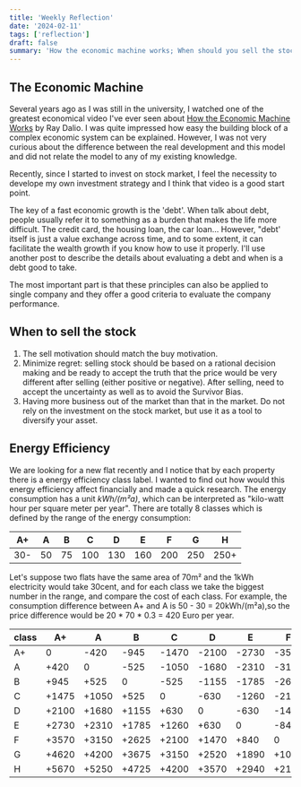 ```yaml
---
title: 'Weekly Reflection'
date: '2024-02-11'
tags: ['reflection']
draft: false
summary: 'How the economic machine works; When should you sell the stock; How important is the Energy Efficiency Class financially.'
---
```


## The Economic Machine 
Several years ago as I was still in the university, I watched one of the greatest economical video I've ever seen about
[How the Economic Machine Works](https://www.youtube.com/watch?v=PHe0bXAIuk0) by Ray Dalio.
I was quite impressed how easy the building block of a complex economic system can be explained. However, I was not very curious
about the difference between the real development and this model and did not relate the model to any of my existing knowledge.

Recently, since I started to invest on stock market, I feel the necessity to develope my own investment strategy and I think that
video is a good start point.

The key of a fast economic growth is the 'debt'. When talk about debt, people usually refer it to something as a burden that makes
the life more difficult. The credit card, the housing loan, the car loan...
However, "debt' itself is just a value exchange across time, and to some extent, it can facilitate the wealth growth if you know
how to use it properly. I'll use another post to describe the details about evaluating a debt and when is a debt good to take.

The most important part is that these principles can also be applied to single company and they offer a good criteria
to evaluate the company performance.


## When to sell the stock
1. The sell motivation should match the buy motivation.
2. Minimize regret: selling stock should be based on a rational decision making and be ready to accept the truth that the price would be very
different after selling (either positive or negative). After selling, need to accept the uncertainty as well as to avoid the Survivor Bias.
3. Having more business out of the market than that in the market. Do not rely on the investment on the stock market, but use it as a 
tool to diversify your asset.

## Energy Efficiency
We are looking for a new flat recently and I notice that by each property there is a energy efficiency class label. I wanted to find out
how would this energy efficiency affect financially and made a quick research. The energy consumption has a unit _kWh/(m&#178;a)_, which
can be interpreted as "kilo-watt hour per square meter per year".  There are totally 8 classes which is defined by the range of the energy
consumption:

| A+  | A | B | C | D | E | F | G | H  |
|-----|---|---|---|---|---|---|---|----|
|30-  |50 |75 |100|130|160|200|250|250+|


Let's suppose two flats have the same area of 70m&#178; and the 1kWh electricity would take 30cent, and for each class we take the biggest number
in the range, and compare the cost of each class.
For example, the consumption difference between A+ and A is 50 - 30 = 20kWh/(m&#178;a),so the price difference would be 20 * 70 * 0.3 = 420 Euro per year.

|class    | A+  | A    | B     | C     | D     | E     | F    | G     | H    |
|---------|-----|------|-------|-------|-------|-------|------|-------|------|
| A+      |0    | -420 |-945   |-1470  | -2100 | -2730 | -3570| -4620 |-5670 |
| A       |+420 | 0    |-525   |-1050  | -1680 | -2310 | -3150| -4200 |-5250 |
| B       |+945 | +525 |0      |-525   | -1155 | -1785 | -2625| -3675 |-4725 |
| C       |+1475| +1050|+525   |0      | -630  | -1260 | -2100| -3150 |-4200 |
| D       |+2100| +1680|+1155  |+630   | 0     | -630  | -1470| -2520 |-3570 |
| E       |+2730| +2310|+1785  |+1260  | +630  | 0     | -840 | -1890 |-2940 |
| F       |+3570| +3150|+2625  |+2100  | +1470 | +840  | 0    | -1050 |-2100 |
| G       |+4620| +4200|+3675  |+3150  | +2520 | +1890 | +1050| 0     |-1050 |
| H       |+5670| +5250|+4725  |+4200  | +3570 | +2940 | +2100| +1050 |0     |

